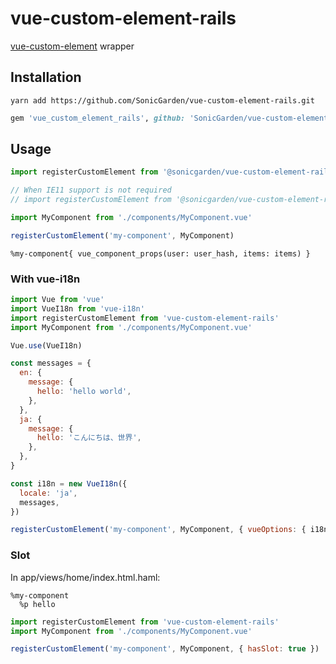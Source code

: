# vue-custom-element-rails

[vue\-custom\-element](https://github.com/karol-f/vue-custom-element) wrapper

## Installation

```
yarn add https://github.com/SonicGarden/vue-custom-element-rails.git
```

```ruby
gem 'vue_custom_element_rails', github: 'SonicGarden/vue-custom-element-rails'
```

## Usage

```javascript
import registerCustomElement from '@sonicgarden/vue-custom-element-rails'

// When IE11 support is not required
// import registerCustomElement from '@sonicgarden/vue-custom-element-rails/dist/slim'

import MyComponent from './components/MyComponent.vue'

registerCustomElement('my-component', MyComponent)
```

```haml
%my-component{ vue_component_props(user: user_hash, items: items) }
```

### With vue-i18n

```javascript
import Vue from 'vue'
import VueI18n from 'vue-i18n'
import registerCustomElement from 'vue-custom-element-rails'
import MyComponent from './components/MyComponent.vue'

Vue.use(VueI18n)

const messages = {
  en: {
    message: {
      hello: 'hello world',
    },
  },
  ja: {
    message: {
      hello: 'こんにちは、世界',
    },
  },
}

const i18n = new VueI18n({
  locale: 'ja',
  messages,
})

registerCustomElement('my-component', MyComponent, { vueOptions: { i18n } })
```

### Slot

In app/views/home/index.html.haml:

```haml
%my-component
  %p hello
```

```javascript
import registerCustomElement from 'vue-custom-element-rails'
import MyComponent from './components/MyComponent.vue'

registerCustomElement('my-component', MyComponent, { hasSlot: true })
```
